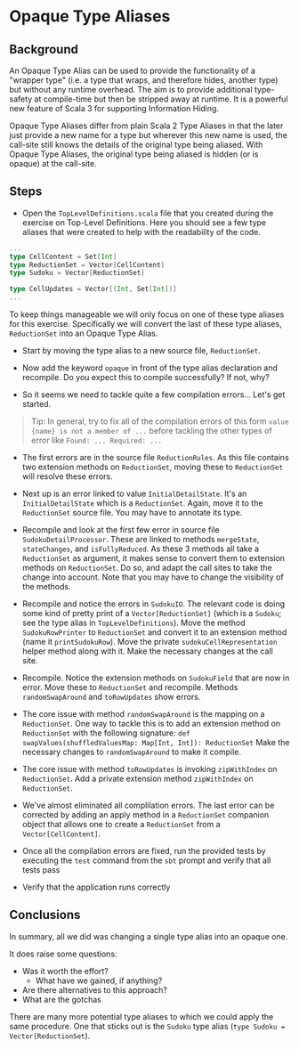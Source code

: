 # Opaque Type Aliases

## Background

An Opaque Type Alias can be used to provide the functionality of a "wrapper
type" (i.e. a type that wraps, and therefore hides, another type) but without
any runtime overhead. The aim is to provide additional type-safety at
compile-time but then be stripped away at runtime. It is a powerful new feature
of Scala 3 for supporting Information Hiding.

Opaque Type Aliases differ from plain Scala 2 Type Aliases in that the later
just provide a new name for a type but wherever this new name is used, the
call-site still knows the details of the original type being aliased. With
Opaque Type Aliases, the original type being aliased is hidden (or is opaque) at
the call-site.

## Steps

- Open the `TopLevelDefinitions.scala` file that you created during the exercise
  on Top-Level Definitions. Here you should see a few type aliases that were
  created to help with the readability of the code.

```scala
...
type CellContent = Set[Int]
type ReductionSet = Vector[CellContent]
type Sudoku = Vector[ReductionSet]

type CellUpdates = Vector[(Int, Set[Int])]
...
```

To keep things manageable we will only focus on one of these type aliases for
this exercise. Specifically we will convert the last of these type aliases,
`ReductionSet` into an Opaque Type Alias.

- Start by moving the type alias to a new source file, `ReductionSet`.

- Now add the keyword `opaque` in front of the type alias
  declaration and recompile. Do you expect this to compile successfully? If not,
  why?

- So it seems we need to tackle quite a few compilation errors... Let's get
  started.

> Tip: In general, try to fix all of the compilation errors of this form
>      `value {name} is not a member of ...` before tackling the other types
>      of error like `Found: ... Required: ...`

- The first errors are in the source file `ReductionRules`. As this file contains
  two extension methods on `ReductionSet`, moving these to `ReductionSet` will
  resolve these errors.

- Next up is an error linked to value `InitialDetailState`. It's an
  `InitialDetailState` which is a `ReductionSet`. Again, move it to the
   `ReductionSet` source file. You may have to annotate its type.

- Recompile and look at the first few error in source file `SudokuDetailProcessor`.
  These are linked to methods `mergeState`, `stateChanges`, and `isFullyReduced`.
  As these 3 methods all take a `ReductionSet` as argument, it makes sense to
  convert them to extension methods on `ReductionSet`. Do so, and adapt the
  call sites to take the change into account. Note that you may have to change
  the visibility of the methods.

- Recompile and notice the errors in `SudokuIO`. The relevant code is doing some
  kind of pretty print of a `Vector[ReductionSet]` (which is a `Sudoku`; see the
  type alias in `TopLevelDefinitions`). Move the method `SudokuRowPrinter` to
  `ReductionSet` and convert it to an extension method (name it `printSudokuRow`).
  Move the private `sudokuCellRepresentation` helper method along with it. Make
  the necessary changes at the call site.

- Recompile. Notice the extension methods on `SudokuField` that are now in error.
  Move these to `ReductionSet` and recompile. Methods `randomSwapAround` and
  `toRowUpdates` show errors.

- The core issue with method `randomSwapAround` is the mapping on a `ReductionSet`.
  One way to tackle this is to add an extension method on `ReductionSet` with the
  following signature: `def swapValues(shuffledValuesMap: Map[Int, Int]): ReductionSet`
  Make the necessary changes to `randomSwapAround` to make it compile.

- The core issue with method `toRowUpdates` is invoking `zipWithIndex` on `ReductionSet`.
  Add a private extension method `zipWithIndex` on `ReductionSet`.

- We've almost eliminated all complilation errors. The last error can be corrected
  by adding an apply method in a `ReductionSet` companion object that allows
  one to create a `ReductionSet` from a `Vector[CellContent]`.

- Once all the compilation errors are fixed, run the provided tests by executing
  the `test` command from the `sbt` prompt and verify that all tests pass

- Verify that the application runs correctly

## Conclusions

In summary, all we did was changing a single type alias into an opaque one.

It does raise some questions:

- Was it worth the effort?
  - What have we gained, if anything?
- Are there alternatives to this approach?
- What are the gotchas 

There are many more potential type aliases to which we could apply the same
procedure. One that sticks out is the `Sudoku` type alias
(`type Sudoku = Vector[ReductionSet`).





